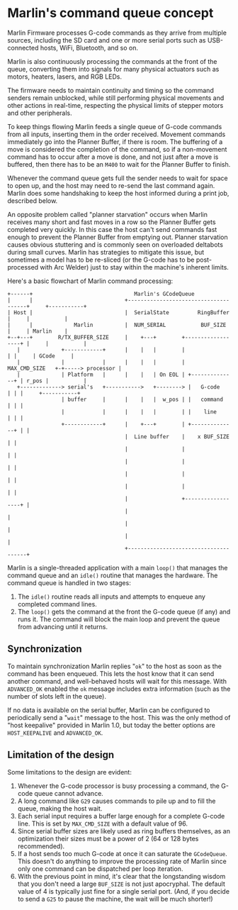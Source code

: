 # Marlin's command queue concept

Marlin Firmware processes G-code commands as they arrive from multiple sources, including the SD card and one or more serial ports such as USB-connected hosts, WiFi, Bluetooth, and so on.

Marlin is also continuously processing the commands at the front of the queue, converting them into signals for many physical actuators such as motors, heaters, lasers, and RGB LEDs.

The firmware needs to maintain continuity and timing so the command senders remain unblocked, while still performing physical movements and other actions in real-time, respecting the physical limits of stepper motors and other peripherals.

To keep things flowing Marlin feeds a single queue of G-code commands from all inputs, inserting them in the order received. Movement commands immediately go into the Planner Buffer, if there is room. The buffering of a move is considered the completion of the command, so if a non-movement command has to occur after a move is done, and not just after a move is buffered, then there has to be an `M400` to wait for the Planner Buffer to finish.

Whenever the command queue gets full the sender needs to wait for space to open up, and the host may need to re-send the last command again. Marlin does some handshaking to keep the host informed during a print job, described below.

An opposite problem called "planner starvation" occurs when Marlin receives many short and fast moves in a row so the Planner Buffer gets completed very quickly. In this case the host can't send commands fast enough to prevent the Planner Buffer from emptying out. Planner starvation causes obvious stuttering and is commonly seen on overloaded deltabots during small curves. Marlin has strategies to mitigate this issue, but sometimes a model has to be re-sliced (or the G-code has to be post-processed with Arc Welder) just to stay within the machine's inherent limits.

Here's a basic flowchart of Marlin command processing:
```
+------+                                Marlin's GCodeQueue
|      |                             +--------------------------------------+     +-----------+
| Host |                             |  SerialState         RingBuffer      |     |           |
|      |             Marlin          |  NUM_SERIAL           BUF_SIZE       |     | Marlin    |
+--+---+        R/TX_BUFFER_SIZE     |    +---+        +------------------+ |     |           |
   |             +------------+      |    |   |        |                  | |     | GCode     |
   |             |            |      |    |   |        |   MAX_CMD_SIZE   +-+-----> processor |
   |             | Platform   |      |    |   | On EOL | +--------------+ | r_pos |           |
   +-------------> serial's   +----------->   +--------> |   G-code     | | |     +-----------+
                 | buffer     |      |    |   |  w_pos | |   command    | | |
                 |            |      |    |   |        | |    line      | | |
                 +------------+      |    +---+        | +--------------+ | |
                                     |  Line buffer    |    x BUF_SIZE    | |
                                     |                 |                  | |
                                     |                 |                  | |
                                     |                 |                  | |
                                     |                 |                  | |
                                     |                 +------------------+ |
                                     |                                      |
                                     |                                      |
                                     |                                      |
                                     +--------------------------------------+
```

Marlin is a single-threaded application with a main `loop()` that manages the command queue and an `idle()` routine that manages the hardware. The command queue is handled in two stages:
1. The `idle()` routine reads all inputs and attempts to enqueue any completed command lines.
2. The `loop()` gets the command at the front the G-code queue (if any) and runs it. The command will block the main loop and prevent the queue from advancing until it returns.

## Synchronization

To maintain synchronization Marlin replies "`ok`" to the host as soon as the command has been enqueued. This lets the host know that it can send another command, and well-behaved hosts will wait for this message. With `ADVANCED_OK` enabled the `ok` message includes extra information (such as the number of slots left in the queue).

If no data is available on the serial buffer, Marlin can be configured to periodically send a "`wait`" message to the host. This was the only method of "host keepalive" provided in Marlin 1.0, but today the better options are `HOST_KEEPALIVE` and `ADVANCED_OK`.

## Limitation of the design

Some limitations to the design are evident:
1. Whenever the G-code processor is busy processing a command, the G-code queue cannot advance.
2. A long command like `G29` causes commands to pile up and to fill the queue, making the host wait.
3. Each serial input requires a buffer large enough for a complete G-code line. This is set by `MAX_CMD_SIZE` with a default value of 96.
4. Since serial buffer sizes are likely used as ring buffers themselves, as an optimization their sizes must be a power of 2 (64 or 128 bytes recommended).
5. If a host sends too much G-code at once it can saturate the `GCodeQueue`. This doesn't do anything to improve the processing rate of Marlin since only one command can be dispatched per loop iteration.
6. With the previous point in mind, it's clear that the longstanding wisdom that you don't need a large `BUF_SIZE` is not just apocryphal. The default value of 4 is typically just fine for a single serial port. (And, if you decide to send a `G25` to pause the machine, the wait will be much shorter!)
